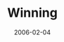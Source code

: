 ---
layout: message
category: message
series: "Full Contact Life"
title: "Winning"
date: 2006-02-04
message_id: 83
---